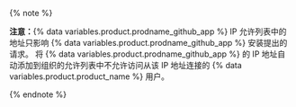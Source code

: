 {% note %}

**注意：**{% data variables.product.prodname_github_app %} IP 允许列表中的地址只影响 {% data variables.product.prodname_github_app %} 安装提出的请求。 将 {% data variables.product.prodname_github_app %} 的 IP 地址自动添加到组织的允许列表中不允许访问从该 IP 地址连接的 {% data variables.product.product_name %} 用户。

{% endnote %}